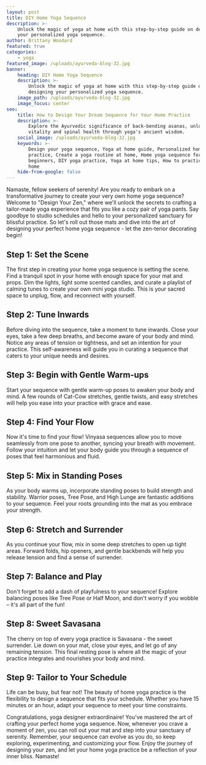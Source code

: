 ```yaml
---
layout: post
title: DIY Home Yoga Sequence
description: >-
    Unlock the magic of yoga at home with this step-by-step guide on designing
    your personalized yoga sequence.
author: Brittany Woodard
featured: true
categories:
    - yoga
featured_image: /uploads/ayurveda-blog-32.jpg
banner:
    heading: DIY Home Yoga Sequence
    description: >-
        Unlock the magic of yoga at home with this step-by-step guide on
        designing your personalized yoga sequence.
    image_path: /uploads/ayurveda-blog-32.jpg
    image_focus: center
seo:
    title: How to Design Your Dream Sequence for Your Home Practice
    description: >-
        Explore the Ayurvedic significance of back-bending asanas, unlocking
        vitality and spinal health through yoga's ancient wisdom.
    social_image: /uploads/ayurveda-blog-32.jpg
    keywords: >-
        Design your yoga sequence, Yoga at home guide, Personalized home yoga
        practice, Create a yoga routine at home, Home yoga sequence for
        beginners, DIY yoga practice, Yoga at home tips, How to practice yoga at
        home
    hide-from-google: false
---
```

Namaste, fellow seekers of serenity! Are you ready to embark on a transformative journey to create your very own home yoga sequence? Welcome to "Design Your Zen," where we'll unlock the secrets to crafting a tailor-made yoga experience that fits you like a cozy pair of yoga pants. Say goodbye to studio schedules and hello to your personalized sanctuary for blissful practice. So let's roll out those mats and dive into the art of designing your perfect home yoga sequence - let the zen-terior decorating begin!

## Step 1: Set the Scene

The first step in creating your home yoga sequence is setting the scene. Find a tranquil spot in your home with enough space for your mat and props. Dim the lights, light some scented candles, and curate a playlist of calming tunes to create your own mini yoga studio. This is your sacred space to unplug, flow, and reconnect with yourself.

## Step 2: Tune Inwards

Before diving into the sequence, take a moment to tune inwards. Close your eyes, take a few deep breaths, and become aware of your body and mind. Notice any areas of tension or tightness, and set an intention for your practice. This self-awareness will guide you in curating a sequence that caters to your unique needs and desires.

## Step 3: Begin with Gentle Warm-ups

Start your sequence with gentle warm-up poses to awaken your body and mind. A few rounds of Cat-Cow stretches, gentle twists, and easy stretches will help you ease into your practice with grace and ease.

## Step 4: Find Your Flow

Now it's time to find your flow! Vinyasa sequences allow you to move seamlessly from one pose to another, syncing your breath with movement. Follow your intuition and let your body guide you through a sequence of poses that feel harmonious and fluid.

## Step 5: Mix in Standing Poses

As your body warms up, incorporate standing poses to build strength and stability. Warrior poses, Tree Pose, and High Lunge are fantastic additions to your sequence. Feel your roots grounding into the mat as you embrace your strength.

## Step 6: Stretch and Surrender

As you continue your flow, mix in some deep stretches to open up tight areas. Forward folds, hip openers, and gentle backbends will help you release tension and find a sense of surrender.

## Step 7: Balance and Play

Don't forget to add a dash of playfulness to your sequence! Explore balancing poses like Tree Pose or Half Moon, and don't worry if you wobble – it's all part of the fun!

## Step 8: Sweet Savasana

The cherry on top of every yoga practice is Savasana - the sweet surrender. Lie down on your mat, close your eyes, and let go of any remaining tension. This final resting pose is where all the magic of your practice integrates and nourishes your body and mind.

## Step 9: Tailor to Your Schedule

Life can be busy, but fear not! The beauty of home yoga practice is the flexibility to design a sequence that fits your schedule. Whether you have 15 minutes or an hour, adapt your sequence to meet your time constraints.


Congratulations, yoga designer extraordinaire! You've mastered the art of crafting your perfect home yoga sequence. Now, whenever you crave a moment of zen, you can roll out your mat and step into your sanctuary of serenity. Remember, your sequence can evolve as you do, so keep exploring, experimenting, and customizing your flow. Enjoy the journey of designing your zen, and let your home yoga practice be a reflection of your inner bliss. Namaste!